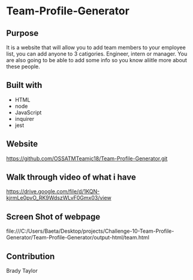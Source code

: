 # Team-Profile-Generator


## Purpose
It is a website that will allow you to add team members to your employee list, you can add anyone to 3 catigories. Engineer, intern or manager. You are also going to be able to add some info so you know aliitle more about these people.

## Built with

* HTML
* node
* JavaScript
* inquirer
* jest

## Website
https://github.com/OSSATMTeamjc18/Team-Profile-Generator.git

## Walk through video of what i have

https://drive.google.com/file/d/1KQN-kjrmLe0pvO_RK9WdszWLvF0Gmx03/view

## Screen Shot of webpage

file:///C:/Users/Baeta/Desktop/projects/Challenge-10-Team-Profile-Generator/Team-Profile-Generator/output-html/team.html

## Contribution 
Brady Taylor

